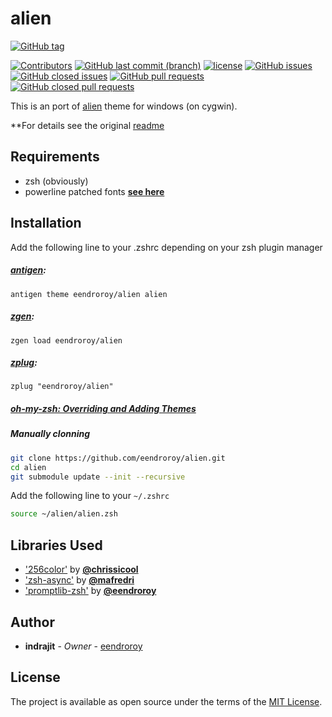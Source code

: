 # alien

[![GitHub tag](https://img.shields.io/github/tag/eendroroy/alien.svg)](https://github.com/eendroroy/alien/tags)

[![Contributors](https://img.shields.io/github/contributors/eendroroy/alien.svg)](https://github.com/eendroroy/alien/graphs/contributors)
[![GitHub last commit (branch)](https://img.shields.io/github/last-commit/eendroroy/alien/master.svg)](https://github.com/eendroroy/alien)
[![license](https://img.shields.io/github/license/eendroroy/alien.svg)](https://github.com/eendroroy/alien/blob/master/LICENSE)
[![GitHub issues](https://img.shields.io/github/issues/eendroroy/alien.svg)](https://github.com/eendroroy/alien/issues)
[![GitHub closed issues](https://img.shields.io/github/issues-closed/eendroroy/alien.svg)](https://github.com/eendroroy/alien/issues?q=is%3Aissue+is%3Aclosed)
[![GitHub pull requests](https://img.shields.io/github/issues-pr/eendroroy/alien.svg)](https://github.com/eendroroy/alien/pulls)
[![GitHub closed pull requests](https://img.shields.io/github/issues-pr-closed/eendroroy/alien.svg)](https://github.com/eendroroy/alien/pulls?q=is%3Apr+is%3Aclosed)

This is an port of [alien](https://github.com/eendroroy/alien) theme for windows (on cygwin).

**For details see the original [readme](https://github.com/eendroroy/alien/README.md)

## Requirements

- zsh (obviously)
- powerline patched fonts [**see here**](https://github.com/powerline/fonts)

## Installation

Add the following line to your .zshrc depending on your zsh plugin manager

##### [antigen](https://github.com/zsh-users/antigen):

    antigen theme eendroroy/alien alien

##### [zgen](https://github.com/tarjoilija/zgen):

    zgen load eendroroy/alien

##### [zplug](https://github.com/zplug/zplug):

    zplug "eendroroy/alien"

##### [oh-my-zsh: Overriding and Adding Themes](https://github.com/robbyrussell/oh-my-zsh/wiki/Customization#overriding-and-adding-themes)

##### Manually clonning

```bash
git clone https://github.com/eendroroy/alien.git
cd alien
git submodule update --init --recursive
```

Add the following line to your `~/.zshrc`

```bash
source ~/alien/alien.zsh
```

## Libraries Used

- ['256color'](https://github.com/chrissicool/zsh-256color) by **[@chrissicool](https://github.com/chrissicool)**
- ['zsh-async'](https://github.com/mafredri/zsh-async) by **[@mafredri](https://github.com/mafredri)**
- ['promptlib-zsh'](https://github.com/eendroroy/promptlib-zsh) by **[@eendroroy](https://github.com/eendroroy)**

## Author

* **indrajit** - *Owner* - [eendroroy](https://github.com/eendroroy)

## License

The project is available as open source under the terms of the [MIT License](http://opensource.org/licenses/MIT).
